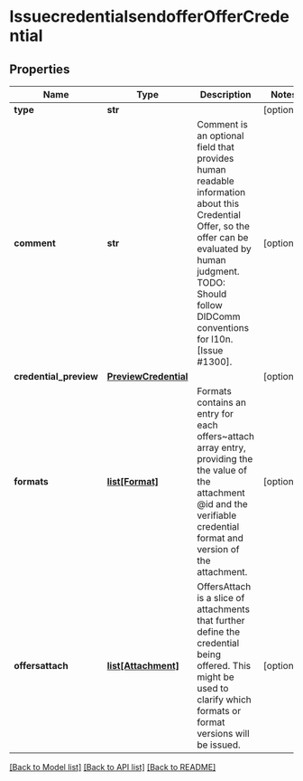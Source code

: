 # IssuecredentialsendofferOfferCredential

## Properties
Name | Type | Description | Notes
------------ | ------------- | ------------- | -------------
**type** | **str** |  | [optional] 
**comment** | **str** | Comment is an optional field that provides human readable information about this Credential Offer, so the offer can be evaluated by human judgment. TODO: Should follow DIDComm conventions for l10n. [Issue #1300]. | [optional] 
**credential_preview** | [**PreviewCredential**](PreviewCredential.md) |  | [optional] 
**formats** | [**list[Format]**](Format.md) | Formats contains an entry for each offers~attach array entry, providing the the value of the attachment @id and the verifiable credential format and version of the attachment. | [optional] 
**offersattach** | [**list[Attachment]**](Attachment.md) | OffersAttach is a slice of attachments that further define the credential being offered. This might be used to clarify which formats or format versions will be issued. | [optional] 

[[Back to Model list]](../README.md#documentation-for-models) [[Back to API list]](../README.md#documentation-for-api-endpoints) [[Back to README]](../README.md)


